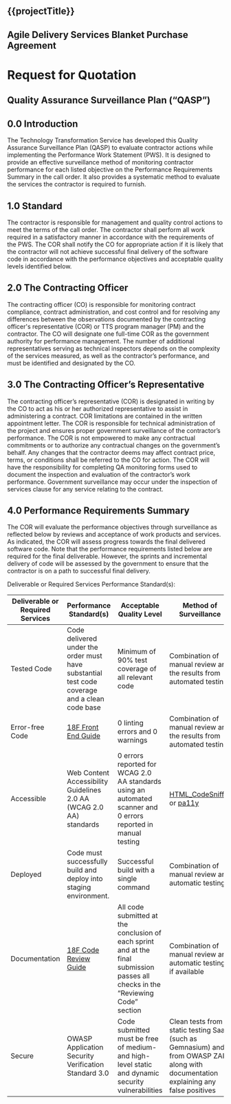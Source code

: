 ## {{projectTitle}}
## Agile Delivery Services Blanket Purchase Agreement
# Request for Quotation
## Quality Assurance Surveillance Plan (“QASP”)

## 0.0 Introduction
The Technology Transformation Service has developed this Quality Assurance Surveillance Plan (QASP) to evaluate contractor actions while implementing the Performance Work Statement (PWS). It is designed to provide an effective surveillance method of monitoring contractor performance for each listed objective on the Performance Requirements Summary in the call order. It also provides a systematic method to evaluate the services the contractor is required to furnish.
 
## 1.0 Standard
The contractor is responsible for management and quality control actions to meet the terms of the call order. The contractor shall perform all work required in a satisfactory manner in accordance with the requirements of the PWS. The COR shall notify the CO for appropriate action if it is likely that the contractor will not achieve successful final delivery of the software code in accordance with the performance objectives and acceptable quality levels identified below.
 
## 2.0 The Contracting Officer
The contracting officer (CO) is responsible for monitoring contract compliance, contract administration, and cost control and for resolving any differences between the observations documented by the contracting officer's representative (COR) or TTS program manager (PM) and the contractor. The CO will designate one full-time COR as the government authority for performance management. The number of additional representatives serving as technical inspectors depends on the complexity of the services measured, as well as the contractor’s performance, and must be identified and designated by the CO.
 
## 3.0 The Contracting Officer’s Representative
The contracting officer’s representative (COR) is designated in writing by the CO to act as his or her authorized representative to assist in administering a contract. COR limitations are contained in the written appointment letter. The COR is responsible for technical administration of the project and ensures proper government surveillance of the contractor’s performance. The COR is not empowered to make any contractual commitments or to authorize any contractual changes on the government’s behalf. Any changes that the contractor deems may affect contract price, terms, or conditions shall be referred to the CO for action.  The COR will have the responsibility for completing QA monitoring forms used to document the inspection and evaluation of the contractor’s work performance. Government surveillance may occur under the inspection of services clause for any service relating to the contract.
 
## 4.0 Performance Requirements Summary
The COR will evaluate the performance objectives through surveillance as reflected below by reviews and acceptance of work products and services. As indicated, the COR will assess progress towards the final delivered software code. Note that the performance requirements listed below are required for the final deliverable. However, the sprints and incremental delivery of code will be assessed by the government to ensure that the contractor is on a path to successful final delivery. 
 
Deliverable or Required Services Performance Standard(s):
 
   **Deliverable or Required Services** | **Performance Standard(s)** | **Acceptable Quality Level** | **Method of Surveillance**
   ----------- | ---------------- | -------------- | ---------------
   Tested Code | Code delivered under the order must have substantial test code coverage and a clean code base | Minimum of 90% test coverage of all relevant code | Combination of manual review and the results from automated testing
   Error-free Code | [18F Front End Guide](https://frontend.18f.gov/) | 0 linting errors and 0 warnings | Combination of manual review and the results from automated testing
   Accessible | Web Content Accessibility Guidelines 2.0 AA (WCAG 2.0 AA) standards | 0 errors reported for WCAG 2.0 AA standards using an automated scanner and 0 errors reported in manual testing | [HTML_CodeSniffer](http://squizlabs.github.io/HTML_CodeSniffer/) or [pa11y](https://github.com/pa11y/pa11y)
   Deployed | Code must successfully build and deploy into staging environment. | Successful build with a single command | Combination of manual review and automatic testing
   Documentation | [18F Code Review Guide](https://github.com/18F/development-guide/tree/master/code_review) | All code submitted at the conclusion of each sprint and at the final submission passes all checks in the “Reviewing Code” section | Combination of manual review and automatic testing, if available
   Secure | OWASP Application Security Verification Standard 3.0 | Code submitted must be free of medium- and high-level static and dynamic security vulnerabilities | Clean tests from a static testing SaaS (such as Gemnasium) and from OWASP ZAP, along with documentation explaining any false positives
